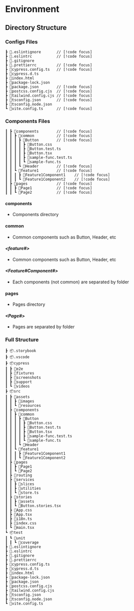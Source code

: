# Environment

## Directory Structure

### Configs Files

```
┣ 📜.eslintignore       // [!code focus]
┣ 📜.eslintrc           // [!code focus]
┣ 📜.gitignore
┣ 📜.prettierrc         // [!code focus]
┣ 📜cypress.config.ts   // [!code focus]
┣ 📜cypress.d.ts
┣ 📜index.html
┣ 📜package-lock.json
┣ 📜package.json        // [!code focus]
┣ 📜postcss.config.cjs  // [!code focus]
┣ 📜tailwind.config.cjs // [!code focus]
┣ 📜tsconfig.json       // [!code focus]
┣ 📜tsconfig.node.json
┗ 📜vite.config.ts      // [!code focus]
```

### Components Files

```
┃ ┣ 📂components        // [!code focus]
┃ ┃ ┣ 📂common          // [!code focus]
┃ ┃ ┃ ┣ 📂Button        // [!code focus]
┃ ┃ ┃ ┃ ┣ 📜Button.css
┃ ┃ ┃ ┃ ┣ 📜Button.test.ts
┃ ┃ ┃ ┃ ┣ 📜Button.tsx
┃ ┃ ┃ ┃ ┣ 📜sample-func.test.ts
┃ ┃ ┃ ┃ ┗ 📜sample-func.ts
┃ ┃ ┃ ┗ 📂Header        // [!code focus]
┃ ┃ ┗ 📂feature1        // [!code focus]
┃ ┃ ┃ ┣ 📂Feature1Component1    // [!code focus]
┃ ┃ ┃ ┗ 📂Feature1Component2    // [!code focus]
┃ ┣ 📂pages             // [!code focus]
┃ ┃ ┣ 📂Page1           // [!code focus]
┃ ┃ ┗ 📂Page2           // [!code focus]
```

#### components
- Components directory

#### common
- Common components such as Button, Header, etc

#### _\<feature#\>_
- Common components such as Button, Header, etc

#### _\<Feature#Component#\>_
- Each components (not common) are separated by folder

#### pages
- Pages directory

#### _\<Page#\>_
- Pages are separated by folder

### Full Structure
```
┣ 📦.storybook
┣ 📦.vscode
┣ 📦cypress
┃ ┣ 📂e2e
┃ ┣ 📂fixtures
┃ ┣ 📂screenshots
┃ ┣ 📂support
┃ ┗ 📂videos
┣ 📦src
┃ ┣ 📂assets
┃ ┃ ┣ 📂images
┃ ┃ ┗ 📂resources
┃ ┣ 📂components
┃ ┃ ┣ 📂common
┃ ┃ ┃ ┣ 📂Button
┃ ┃ ┃ ┃ ┣ 📜Button.css
┃ ┃ ┃ ┃ ┣ 📜Button.test.ts
┃ ┃ ┃ ┃ ┣ 📜Button.tsx
┃ ┃ ┃ ┃ ┣ 📜sample-func.test.ts
┃ ┃ ┃ ┃ ┗ 📜sample-func.ts
┃ ┃ ┃ ┗ 📂Header
┃ ┃ ┗ 📂feature1
┃ ┃ ┃ ┣ 📂Feature1Component1
┃ ┃ ┃ ┗ 📂Feature1Component2
┃ ┣ 📂pages
┃ ┃ ┣ 📂Page1
┃ ┃ ┗ 📂Page2
┃ ┣ 📂routing
┃ ┣ 📂services
┃ ┃ ┣ 📂slices
┃ ┃ ┣ 📂utilities
┃ ┃ ┗ 📜store.ts
┃ ┣ 📂stories
┃ ┃ ┣ 📂assets
┃ ┃ ┗ 📜Button.stories.tsx
┃ ┣ 📜App.css
┃ ┣ 📜App.tsx
┃ ┣ 📜i18n.ts
┃ ┣ 📜index.css
┃ ┗ 📜main.tsx
┗ 📦test
┃ ┗ 📂unit
┃ ┃ ┗ 📂coverage
┣ 📜.eslintignore
┣ 📜.eslintrc
┣ 📜.gitignore
┣ 📜.prettierrc
┣ 📜cypress.config.ts
┣ 📜cypress.d.ts
┣ 📜index.html
┣ 📜package-lock.json
┣ 📜package.json
┣ 📜postcss.config.cjs
┣ 📜tailwind.config.cjs
┣ 📜tsconfig.json
┣ 📜tsconfig.node.json
┗ 📜vite.config.ts
```
